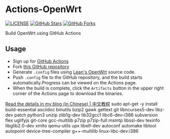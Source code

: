 # Actions-OpenWrt

[![LICENSE](https://img.shields.io/github/license/mashape/apistatus.svg?style=flat-square&label=LICENSE)](https://github.com/P3TERX/Actions-OpenWrt/blob/master/LICENSE)
[![GitHub Stars](https://img.shields.io/github/stars/P3TERX/Actions-OpenWrt.svg?style=flat-square&label=Stars)](https://github.com/P3TERX/Actions-OpenWrt/stargazers)
[![GitHub Forks](https://img.shields.io/github/forks/P3TERX/Actions-OpenWrt.svg?style=flat-square&label=Forks)](https://github.com/P3TERX/Actions-OpenWrt/fork)

Build OpenWrt using GitHub Actions

## Usage

- Sign up for [GitHub Actions](https://github.com/features/actions/signup)
- Fork [this GitHub repository](https://github.com/P3TERX/Actions-OpenWrt)
- Generate `.config` files using [Lean's OpenWrt](https://github.com/coolsnowwolf/lede) source code.
- Push `.config` file to the GitHub repository, and the build starts automatically.Progress can be viewed on the Actions page.
- When the build is complete, click the `Artifacts` button in the upper right corner of the Actions page to download the binaries.

[Read the details in my blog (in Chinese) | 中文教程](https://p3terx.com/archives/build-openwrt-with-github-actions.html)
sudo apt-get -y install build-essential asciidoc binutils bzip2 gawk gettext git libncurses5-dev libz-dev patch python3 unzip zlib1g-dev lib32gcc1 libc6-dev-i386 subversion flex uglifyjs git-core gcc-multilib p7zip p7zip-full msmtp libssl-dev texinfo libglib2.0-dev xmlto qemu-utils upx libelf-dev autoconf automake libtool autopoint device-tree-compiler g++-multilib linux-libc-dev:i386
